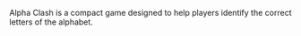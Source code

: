 Alpha Clash is a compact game designed to help players identify the correct letters of the alphabet.
